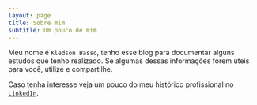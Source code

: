 ```yaml
---
layout: page
title: Sobre mim
subtitle: Um pouco de mim
---
```



Meu nome é `Kledson Basso`, tenho esse blog para documentar alguns estudos que tenho realizado. Se algumas dessas informações forem úteis para você, utilize e compartilhe.

Caso tenha interesse veja um pouco do meu histórico profissional no [`LinkedIn`](https://www.linkedin.com/in/kledsonbasso/).

